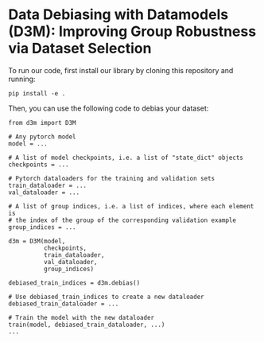 # Data Debiasing with Datamodels (D3M): Improving Group Robustness via Dataset Selection


To run our code, first install our library by cloning this repository and
running:
```
pip install -e .
```

Then, you can use the following code to debias your dataset:

```
from d3m import D3M

# Any pytorch model
model = ...

# A list of model checkpoints, i.e. a list of "state_dict" objects
checkpoints = ...

# Pytorch dataloaders for the training and validation sets
train_dataloader = ...
val_dataloader = ...

# A list of group indices, i.e. a list of indices, where each element is
# the index of the group of the corresponding validation example
group_indices = ...

d3m = D3M(model,
          checkpoints,
          train_dataloader,
          val_dataloader,
          group_indices)

debiased_train_indices = d3m.debias()

# Use debiased_train_indices to create a new dataloader
debiased_train_dataloader = ...

# Train the model with the new dataloader
train(model, debiased_train_dataloader, ...)
...
```

